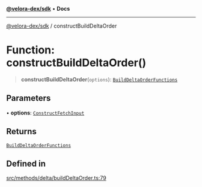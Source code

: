 [**@velora-dex/sdk**](../README.md) • **Docs**

***

[@velora-dex/sdk](../globals.md) / constructBuildDeltaOrder

# Function: constructBuildDeltaOrder()

> **constructBuildDeltaOrder**(`options`): [`BuildDeltaOrderFunctions`](../type-aliases/BuildDeltaOrderFunctions.md)

## Parameters

• **options**: [`ConstructFetchInput`](../interfaces/ConstructFetchInput.md)

## Returns

[`BuildDeltaOrderFunctions`](../type-aliases/BuildDeltaOrderFunctions.md)

## Defined in

[src/methods/delta/buildDeltaOrder.ts:79](https://github.com/VeloraDEX/sdk/blob/master/src/methods/delta/buildDeltaOrder.ts#L79)

